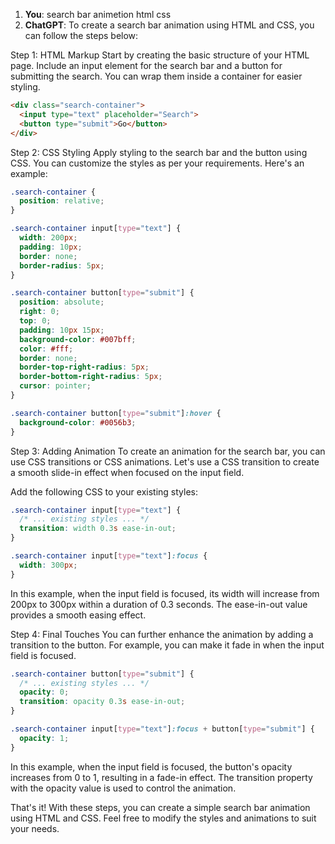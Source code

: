 1. **You**: search bar animetion html css
2. **ChatGPT**: To create a search bar animation using HTML and CSS, you can follow the steps below:

Step 1: HTML Markup
Start by creating the basic structure of your HTML page. Include an input element for the search bar and a button for submitting the search. You can wrap them inside a container for easier styling.

```html
<div class="search-container">
  <input type="text" placeholder="Search">
  <button type="submit">Go</button>
</div>
```

Step 2: CSS Styling
Apply styling to the search bar and the button using CSS. You can customize the styles as per your requirements. Here's an example:

```css
.search-container {
  position: relative;
}

.search-container input[type="text"] {
  width: 200px;
  padding: 10px;
  border: none;
  border-radius: 5px;
}

.search-container button[type="submit"] {
  position: absolute;
  right: 0;
  top: 0;
  padding: 10px 15px;
  background-color: #007bff;
  color: #fff;
  border: none;
  border-top-right-radius: 5px;
  border-bottom-right-radius: 5px;
  cursor: pointer;
}

.search-container button[type="submit"]:hover {
  background-color: #0056b3;
}
```

Step 3: Adding Animation
To create an animation for the search bar, you can use CSS transitions or CSS animations. Let's use a CSS transition to create a smooth slide-in effect when focused on the input field.

Add the following CSS to your existing styles:

```css
.search-container input[type="text"] {
  /* ... existing styles ... */
  transition: width 0.3s ease-in-out;
}

.search-container input[type="text"]:focus {
  width: 300px;
}
```

In this example, when the input field is focused, its width will increase from 200px to 300px within a duration of 0.3 seconds. The ease-in-out value provides a smooth easing effect.

Step 4: Final Touches
You can further enhance the animation by adding a transition to the button. For example, you can make it fade in when the input field is focused.

```css
.search-container button[type="submit"] {
  /* ... existing styles ... */
  opacity: 0;
  transition: opacity 0.3s ease-in-out;
}

.search-container input[type="text"]:focus + button[type="submit"] {
  opacity: 1;
}
```

In this example, when the input field is focused, the button's opacity increases from 0 to 1, resulting in a fade-in effect. The transition property with the opacity value is used to control the animation.

That's it! With these steps, you can create a simple search bar animation using HTML and CSS. Feel free to modify the styles and animations to suit your needs.